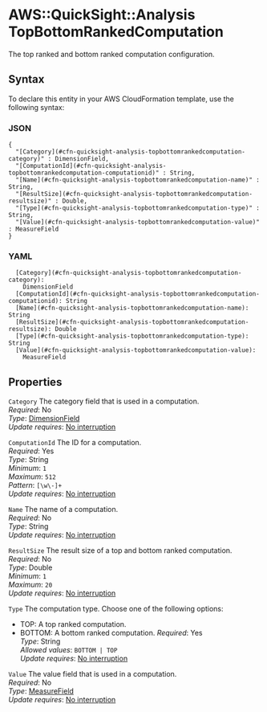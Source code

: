 # AWS::QuickSight::Analysis TopBottomRankedComputation<a name="aws-properties-quicksight-analysis-topbottomrankedcomputation"></a>

The top ranked and bottom ranked computation configuration\.

## Syntax<a name="aws-properties-quicksight-analysis-topbottomrankedcomputation-syntax"></a>

To declare this entity in your AWS CloudFormation template, use the following syntax:

### JSON<a name="aws-properties-quicksight-analysis-topbottomrankedcomputation-syntax.json"></a>

```
{
  "[Category](#cfn-quicksight-analysis-topbottomrankedcomputation-category)" : DimensionField,
  "[ComputationId](#cfn-quicksight-analysis-topbottomrankedcomputation-computationid)" : String,
  "[Name](#cfn-quicksight-analysis-topbottomrankedcomputation-name)" : String,
  "[ResultSize](#cfn-quicksight-analysis-topbottomrankedcomputation-resultsize)" : Double,
  "[Type](#cfn-quicksight-analysis-topbottomrankedcomputation-type)" : String,
  "[Value](#cfn-quicksight-analysis-topbottomrankedcomputation-value)" : MeasureField
}
```

### YAML<a name="aws-properties-quicksight-analysis-topbottomrankedcomputation-syntax.yaml"></a>

```
  [Category](#cfn-quicksight-analysis-topbottomrankedcomputation-category): 
    DimensionField
  [ComputationId](#cfn-quicksight-analysis-topbottomrankedcomputation-computationid): String
  [Name](#cfn-quicksight-analysis-topbottomrankedcomputation-name): String
  [ResultSize](#cfn-quicksight-analysis-topbottomrankedcomputation-resultsize): Double
  [Type](#cfn-quicksight-analysis-topbottomrankedcomputation-type): String
  [Value](#cfn-quicksight-analysis-topbottomrankedcomputation-value): 
    MeasureField
```

## Properties<a name="aws-properties-quicksight-analysis-topbottomrankedcomputation-properties"></a>

`Category`  <a name="cfn-quicksight-analysis-topbottomrankedcomputation-category"></a>
The category field that is used in a computation\.  
*Required*: No  
*Type*: [DimensionField](aws-properties-quicksight-analysis-dimensionfield.md)  
*Update requires*: [No interruption](https://docs.aws.amazon.com/AWSCloudFormation/latest/UserGuide/using-cfn-updating-stacks-update-behaviors.html#update-no-interrupt)

`ComputationId`  <a name="cfn-quicksight-analysis-topbottomrankedcomputation-computationid"></a>
The ID for a computation\.  
*Required*: Yes  
*Type*: String  
*Minimum*: `1`  
*Maximum*: `512`  
*Pattern*: `[\w\-]+`  
*Update requires*: [No interruption](https://docs.aws.amazon.com/AWSCloudFormation/latest/UserGuide/using-cfn-updating-stacks-update-behaviors.html#update-no-interrupt)

`Name`  <a name="cfn-quicksight-analysis-topbottomrankedcomputation-name"></a>
The name of a computation\.  
*Required*: No  
*Type*: String  
*Update requires*: [No interruption](https://docs.aws.amazon.com/AWSCloudFormation/latest/UserGuide/using-cfn-updating-stacks-update-behaviors.html#update-no-interrupt)

`ResultSize`  <a name="cfn-quicksight-analysis-topbottomrankedcomputation-resultsize"></a>
The result size of a top and bottom ranked computation\.  
*Required*: No  
*Type*: Double  
*Minimum*: `1`  
*Maximum*: `20`  
*Update requires*: [No interruption](https://docs.aws.amazon.com/AWSCloudFormation/latest/UserGuide/using-cfn-updating-stacks-update-behaviors.html#update-no-interrupt)

`Type`  <a name="cfn-quicksight-analysis-topbottomrankedcomputation-type"></a>
The computation type\. Choose one of the following options:  
+ TOP: A top ranked computation\.
+ BOTTOM: A bottom ranked computation\.
*Required*: Yes  
*Type*: String  
*Allowed values*: `BOTTOM | TOP`  
*Update requires*: [No interruption](https://docs.aws.amazon.com/AWSCloudFormation/latest/UserGuide/using-cfn-updating-stacks-update-behaviors.html#update-no-interrupt)

`Value`  <a name="cfn-quicksight-analysis-topbottomrankedcomputation-value"></a>
The value field that is used in a computation\.  
*Required*: No  
*Type*: [MeasureField](aws-properties-quicksight-analysis-measurefield.md)  
*Update requires*: [No interruption](https://docs.aws.amazon.com/AWSCloudFormation/latest/UserGuide/using-cfn-updating-stacks-update-behaviors.html#update-no-interrupt)